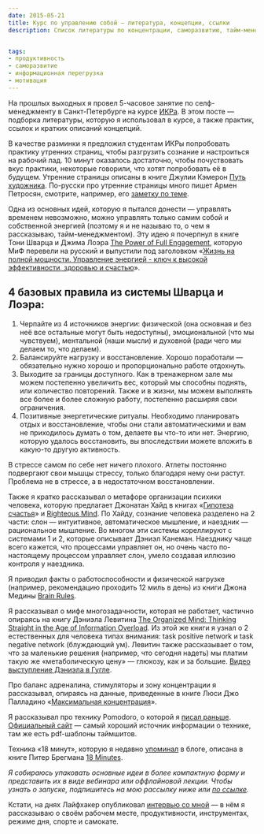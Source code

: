 ```yaml
---
date: 2015-05-21
title: Курс по управлению собой — литература, концепции, ссылки
description: Список литературы по концентрации, саморазвитию, тайм-менеджменту по мотивам лекции, прочитанной на ИКРе в мае 2015


tags:
- продуктивность
- саморазвитие
- информационная перегрузка
- мотивация
---
```


На прошлых выходных я провел 5-часовое занятие по селф-менеджменту в Санкт-Петербурге на курсе [ИКРа](http://www.ikraikra.ru). В этом посте — подборка литературы, которую я использовал в курсе, а также практик, ссылок и кратких описаний концепций.

В качестве разминки я предложил студентам ИКРы попробовать практику утренних страниц, чтобы разгрузить сознание и настроиться на рабочий лад. 10 минут оказалось достаточно, чтобы почуствовать вкус практики, некоторые говорили, что хотят попробовать её в будущем. Утренние страницы описаны в книге Джулии Кэмерон [Путь художника](http://www.ozon.ru/context/detail/id/19743272/?partner=experiment). По-русски про утренние страницы много пишет Армен Петросян, смотрите, например, его [заметку по теме](http://petrosian.ru/2014/03/utrennie-stranicy-frirajting-skolko-pisat-stranic-perechityvat-li-napisannoe/). 

Одна из основных идей, которую я пытался донести — управлять временем невозможно, можно управлять только самим собой и собственной энергией (поэтому я и не называю то, о чем я рассказываю, тайм-менеджментом). Эту идею я почерпнул в книге Тони Шварца и Джима Лоэра [The Power of Full Engagement](http://amzn.to/1R2quKO), которую МиФ перевели на русский и выпустили под заголовком «[Жизнь на полной мощности. Управление энергией - ключ к высокой эффективности, здоровью и счастью](http://www.ozon.ru/context/detail/id/5042784/?partner=experiment)».

<!--more-->

## 4 базовых правила из системы Шварца и Лоэра:

1. Черпайте из 4 источников энергии: физической (она основная и без неё все остальные могут быть недоступны), эмоциональной (что мы чувствуем), ментальной (наши мысли)  и духовной (ради чего мы делаем то, что делаем). 
2. Балансируйте нагрузку и восстановление. Хорошо поработали — обязательно нужно хорошо и пропорционально работе отдохнуть.
3. Выходите за границы доступного. Как в тренажерном зале мы можем постепенно увеличить вес, который мы способны поднять, или количество повторений. Также и в жизни, мы можем выполнять все более и более сложную работу, постепенно расширяя свои ограничения.
4. Позитивные энергетические ритуалы. Необходимо планировать отдых и восстановление, чтобы они стали автоматическими и вам не приходилось думать о том, делаете вы что-то или нет. Энергию, которую удалось восстановить, вы впоследствии можете вложить в какую-то другую активность.

В стрессе самом по себе нет ничего плохого. Атлеты постоянно подвергают свои мышцы стрессу, только благодаря нему они растут. Проблема не в стрессе, а в недостаточном восстановлении.

Также я кратко рассказывал о метафоре организации психики человека, которую предлагает Джонатан Хайд в книгах «[Гипотеза счастья](http://amzn.to/1HjOwKk)» и [Righteous Mind](http://amzn.to/1BdGOzf). По Хайду, сознание человека разделено на 2 части: слон — интуитивное, автоматическое мышление, и наездник — рациональное мышление. Во многом эти системы кореллируют с системами 1 и 2, которые описывает Дэниэл Канеман. Наезднику чаще всего кажется, что процессами управляет он, но очень часто по-настоящему процессом управляет слон, умело создавая иллюзию контроля у наездника.

Я приводил факты о работоспособности и физической нагрузке (например, рекомендацию проходить 12 миль в день) из книги Джона Медины [Brain Rules](http://amzn.to/1BdGpNa).

Я рассказывал о мифе многозадачности, которая не работает, частично опираясь на книгу Дэниэла Левитина [The Organized Mind: Thinking Straight in the Age of Information Overload](http://amzn.to/1ehQDHu). Из этой же книги я узнал о 2 естественных для человека типах внимания: task positive network и task negative network (блуждающий ум). Левитин также рассказывает о том, что за маленькие решения (например, что сегодня надеть) мы платим такую же «метаболическую цену» — глюкозу, как и за большие. [Видео выступление Дэниэла в Гугле](https://www.youtube.com/watch?v=Sn45Z9X-vgg).

Про баланс адреналина, стимуляторы и зону концентрации я рассказывал, опираясь на данные, приведенные в книге Люси Джо Палладино «[Максимальная концентрация](http://www.ozon.ru/context/detail/id/30061721/?partner=experiment)». 

Я рассказывал про технику Pomodoro, о которой я [писал раньше](https://glebkalinin.ru/multitasking-and-concentration). [Официальный сайт](http://pomodorotechnique.com/) — самый хороший источник информации о технике, там же есть pdf-шаблоны таймшитов.

Техника «18 минут», которую я недавно [упоминал](https://glebkalinin.ru/reflection) в блоге, описана в книге Питер Брегмана [18 Minutes](http://amzn.to/1R6keSm).

*Я собираюсь упаковать основные идеи в более компактную форму и представить их в виде вебинара или оффлайновой лекции. Чтобы узнать о запуске, подпишитесь на мою рассылку ниже или [по ссылке](https://glebkalinin.ru/subscribe).*

Кстати, на днях Лайфхакер опубликовал [интервью со мной](http://lifehacker.ru/2015/05/19/rabochie-mesta-gleb-kalinin/) — в нём я рассказываю о своём рабочем месте, продуктивности, инструментах, режиме дня, спорте и самокате. 
